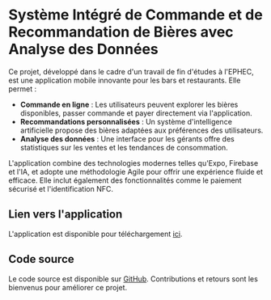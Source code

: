 # Système Intégré de Commande et de Recommandation de Bières avec Analyse des Données

Ce projet, développé dans le cadre d'un travail de fin d'études à l'EPHEC, est une application mobile innovante pour les bars et restaurants. Elle permet :

- **Commande en ligne** : Les utilisateurs peuvent explorer les bières disponibles, passer commande et payer directement via l'application.
- **Recommandations personnalisées** : Un système d'intelligence artificielle propose des bières adaptées aux préférences des utilisateurs.
- **Analyse des données** : Une interface pour les gérants offre des statistiques sur les ventes et les tendances de consommation.

L'application combine des technologies modernes telles qu'Expo, Firebase et l'IA, et adopte une méthodologie Agile pour offrir une expérience fluide et efficace. Elle inclut également des fonctionnalités comme le paiement sécurisé et l'identification NFC.

## Lien vers l'application

L'application est disponible pour téléchargement [ici](https://expo.dev/artifacts/eas/7Er9SwffAewDsuWc6AMJ3y.apk).

## Code source

Le code source est disponible sur [GitHub](https://github.com/Luciancharlot/TFE). Contributions et retours sont les bienvenus pour améliorer ce projet.
